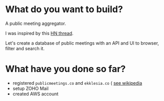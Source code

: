 # What do you want to build?

A public meeting aggregator.

I was inspired by this [HN thread](https://news.ycombinator.com/item?id=13377178).

Let's create a database of public meetings with an API and UI to browser, filter and search it.

# What have you done so far?

- registered `publicmeetings.co` and `ekklesia.co` ( [see wikipedia](https://en.wikipedia.org/wiki/Ecclesia_(ancient_Athens) )
- setup ZOHO Mail
- created AWS account
